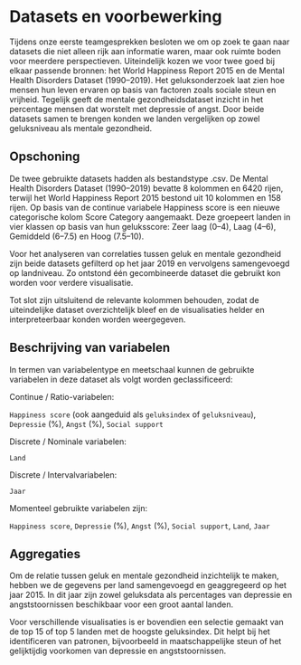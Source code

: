 # Datasets en voorbewerking
Tijdens onze eerste teamgesprekken besloten we om op zoek te gaan naar datasets die niet alleen rijk aan informatie waren, maar ook ruimte boden voor meerdere perspectieven. Uiteindelijk kozen we voor twee goed bij elkaar passende bronnen: het World Happiness Report 2015 en de Mental Health Disorders Dataset (1990–2019). Het geluksonderzoek laat zien hoe mensen hun leven ervaren op basis van factoren zoals sociale steun en vrijheid. Tegelijk geeft de mentale gezondheidsdataset inzicht in het percentage mensen dat worstelt met depressie of angst. Door beide datasets samen te brengen konden we landen vergelijken op zowel geluksniveau als mentale gezondheid.

## Opschoning
De twee gebruikte datasets hadden als bestandstype .csv. De Mental Health Disorders Dataset (1990–2019) bevatte 8 kolommen en 6420 rijen, terwijl het World Happiness Report 2015 bestond uit 10 kolommen en 158 rijen.
Op basis van de continue variabele Happiness score is een nieuwe categorische kolom Score Category aangemaakt. Deze groepeert landen in vier klassen op basis van hun geluksscore: Zeer laag (0–4), Laag (4–6), Gemiddeld (6–7.5) en Hoog (7.5–10).

Voor het analyseren van correlaties tussen geluk en mentale gezondheid zijn beide datasets gefilterd op het jaar 2019 en vervolgens samengevoegd op landniveau. Zo ontstond één gecombineerde dataset die gebruikt kon worden voor verdere visualisatie.

Tot slot zijn uitsluitend de relevante kolommen behouden, zodat de uiteindelijke dataset overzichtelijk bleef en de visualisaties helder en interpreteerbaar konden worden weergegeven.

## Beschrijving van variabelen
In termen van variabelentype en meetschaal kunnen de gebruikte variabelen in deze dataset als volgt worden geclassificeerd:

Continue / Ratio-variabelen:

 `Happiness score` (ook aangeduid als `geluksindex` of `geluksniveau`), `Depressie` (%), `Angst` (%), `Social support`

Discrete / Nominale variabelen:

 `Land`

Discrete / Intervalvariabelen:

 `Jaar`

Momenteel gebruikte variabelen zijn:

 `Happiness score`, `Depressie` (%), `Angst` (%), `Social support`, `Land`, `Jaar`


## Aggregaties
Om de relatie tussen geluk en mentale gezondheid inzichtelijk te maken, hebben we de gegevens per land samengevoegd en geaggregeerd op het jaar 2015. In dit jaar zijn zowel geluksdata als percentages van depressie en angststoornissen beschikbaar voor een groot aantal landen.

Voor verschillende visualisaties is er bovendien een selectie gemaakt van de top 15 of top 5 landen met de hoogste geluksindex. Dit helpt bij het identificeren van patronen, bijvoorbeeld in maatschappelijke steun of het gelijktijdig voorkomen van depressie en angststoornissen.